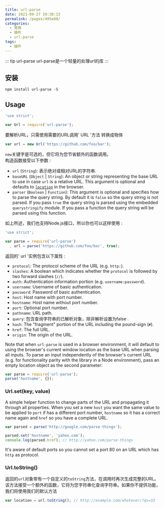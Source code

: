 ```yaml
---
title: url-parse
date: 2021-09-27 19:38:13
permalink: /pages/495e88/
categories:
  - 常用
  - 插件
  - url-parse
tags:
  - 插件
---
```


::: tip url-parse
url-parse是一个轻量的处理url的库
:::

## 安装

```
npm install url-parse -S
```

## Usage


```js
'use strict';

var Url = require('url-parse');
```

要解析URL，只需使用需要的URL调用' URL '方法  转换成物体  

```js
var url = new Url('https://github.com/foo/bar');
```

`new`关键字是可选的，但它将为您节省额外的函数调用。 
<br>构造函数接受以下参数 :

- `url` (`String`): 表示绝对或相对URL的字符串.
- `baseURL` (`Object` | `String`): An object or string representing
  the base URL to use in case `url` is a relative URL. This argument is
  optional and defaults to [`location`](https://developer.mozilla.org/en-US/docs/Web/API/Location)
  in the browser.
- `parser` (`Boolean` | `Function`): This argument is optional and specifies
  how to parse the query string. By default it is `false` so the query string
  is not parsed. If you pass `true` the query string is parsed using the
  embedded `querystringify` module. If you pass a function the query string
  will be parsed using this function.

如上所述，我们也支持Node.js接口，所以你也可以这样使用 :

```js
'use strict';

var parse = require('url-parse')
  , url = parse('https://github.com/foo/bar', true);
```

返回的' url '实例包含以下属性  :

- `protocol`: The protocol scheme of the URL (e.g. `http:`).
- `slashes`: A boolean which indicates whether the `protocol` is followed by two
  forward slashes (`//`).
- `auth`: Authentication information portion (e.g. `username:password`).
- `username`: Username of basic authentication.
- `password`: Password of basic authentication.
- `host`: Host name with port number.
- `hostname`: Host name without port number.
- `port`: Optional port number.
- `pathname`: URL path.
- `query`: 包含查询字符串的已解析对象，除非解析设置为false  .
- `hash`: The "fragment" portion of the URL including the pound-sign (`#`).
- `href`: The full URL.
- `origin`: The origin of the URL.

Note that when `url-parse` is used in a browser environment, it will default to
using the browser's current window location as the base URL when parsing all
inputs. To parse an input independently of the browser's current URL (e.g. for
functionality parity with the library in a Node environment), pass an empty
location object as the second parameter:

```js
var parse = require('url-parse');
parse('hostname', {});
```

### Url.set(key, value)

A simple helper function to change parts of the URL and propagating it through
all properties. When you set a new `host` you want the same value to be applied
to `port` if has a different port number, `hostname` so it has a correct name
again and `href` so you have a complete URL.

```js
var parsed = parse('http://google.com/parse-things');

parsed.set('hostname', 'yahoo.com');
console.log(parsed.href); // http://yahoo.com/parse-things
```

It's aware of default ports so you cannot set a port 80 on an URL which has
`http` as protocol.

### Url.toString()

返回的`url`对象带有一个自定义的`toString`方法，在调用时再次生成完整的URL。该方法接受一个额外的函数，它将为您字符串化查询字符串。如果你不提供功能，我们将使用我们的默认方法

```js
var location = url.toString(); // http://example.com/whatever/?qs=32
```


